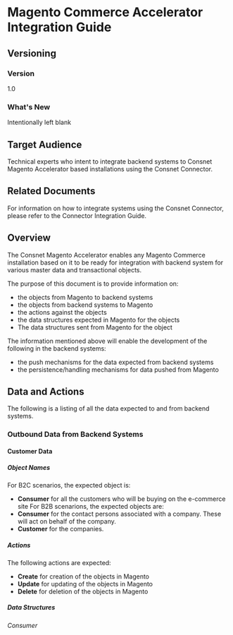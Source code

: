 
# Magento Commerce Accelerator Integration Guide

## Versioning 

### Version 
1.0 

### What's New
Intentionally left blank

## Target Audience
Technical experts who intent to integrate backend systems to Consnet Magento Accelerator based installations using the Consnet Connector.

## Related Documents
For information on how to integrate systems using the Consnet Connector, please refer to the Connector Integration Guide.

## Overview
The Consnet Magento Accelerator enables any Magento Commerce installation based on it to be ready for integration with backend system for various master data and transactional objects. 

The purpose of this document is to provide information on:

 - the objects from Magento to backend systems
 - the objects from backend systems to Magento
 - the actions against the objects
 - the data structures expected in Magento for the objects 
 - The data structures sent from Magento for the object

The information mentioned above will enable the development of the following in the backend systems: 

 - the push mechanisms for the data expected from backend systems
 - the persistence/handling mechanisms for data pushed from Magento

## Data and Actions
The following is a listing of all the data expected to and from backend systems. 

### Outbound Data from Backend Systems

#### Customer Data
##### Object Names
For B2C scenarios, the expected object is:
-  **Consumer** for all the customers who will be buying on the e-commerce site
For B2B scenarions, the expected objects are:
-  **Consumer** for the contact persons associated with a company. These will act on behalf of the company. 
- **Customer** for the companies. 

##### Actions 
The following actions are expected:
- **Create** for creation of the objects in Magento
- **Update** for updating of the objects in Magento
- **Delete** for deletion of the objects in Magento

##### Data Structures
###### Consumer 

<!--stackedit_data:
eyJoaXN0b3J5IjpbLTE2OTY5MjQzMDQsLTkxMjA4MjI3MCwtNz
Y5MzI2NDc4LC04NjcxMTc0OTcsMjEyNTk0MTgwMiwxNDM3OTAz
NDEsLTM5ODY3NDg5OCwxMzQ5MDc1OTUsLTEwNDE3NDQ3MThdfQ
==
-->